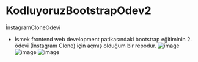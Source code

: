 # KodluyoruzBootstrapOdev2
İnstagramCloneOdevi
- İsmek frontend web development patikasındaki bootstrap eğitiminin 2. ödevi (İnstagram Clone) için açmış olduğum bir repodur.
![image](https://user-images.githubusercontent.com/68962573/140633992-c86bf487-a77d-423e-8196-82526bc3db9c.png)
![image](https://user-images.githubusercontent.com/68962573/140634000-0b583a7b-71fe-4672-8bbe-786e7cd370cb.png)
![image](https://user-images.githubusercontent.com/68962573/140634010-10a81225-ccb3-4949-a4c5-db4829db8058.png)
